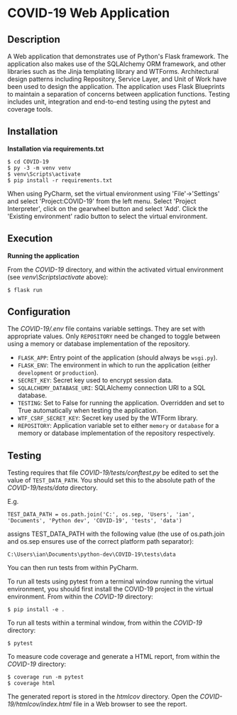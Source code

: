 # COVID-19 Web Application

## Description

A Web application that demonstrates use of Python's Flask framework. The application also makes use of the SQLAlchemy ORM framework, and other libraries such as the Jinja templating library and WTForms. Architectural design patterns including Repository, Service Layer, and Unit of Work have been used to design the application. The application uses Flask Blueprints to maintain a separation of concerns between application functions. Testing includes unit, integration and end-to-end testing using the pytest and coverage tools. 

## Installation

**Installation via requirements.txt**

```shell
$ cd COVID-19
$ py -3 -m venv venv
$ venv\Scripts\activate
$ pip install -r requirements.txt
```

When using PyCharm, set the virtual environment using 'File'->'Settings' and select 'Project:COVID-19' from the left menu. Select 'Project Interpreter', click on the gearwheel button and select 'Add'. Click the 'Existing environment' radio button to select the virtual environment. 

## Execution

**Running the application**

From the *COVID-19* directory, and within the activated virtual environment (see *venv\Scripts\activate* above):

````shell
$ flask run
```` 

## Configuration

The *COVID-19/.env* file contains variable settings. They are set with appropriate values. Only `REPOSITORY` need be changed to toggle between using a memory or database implementation of the repository.

* `FLASK_APP`: Entry point of the application (should always be `wsgi.py`).
* `FLASK_ENV`: The environment in which to run the application (either `development` or `production`).
* `SECRET_KEY`: Secret key used to encrypt session data.
* `SQLALCHEMY_DATABASE_URI`: SQLAlchemy connection URI to a SQL database.
* `TESTING`: Set to False for running the application. Overridden and set to True automatically when testing the application.
* `WTF_CSRF_SECRET_KEY`: Secret key used by the WTForm library.
* `REPOSITORY`: Application variable set to either `memory` or `database` for a memory or database implementation of the repository respectively.


## Testing

Testing requires that file *COVID-19/tests/conftest.py* be edited to set the value of `TEST_DATA_PATH`. You should set this to the absolute path of the *COVID-19/tests/data* directory. 

E.g. 

`TEST_DATA_PATH = os.path.join('C:', os.sep, 'Users', 'ian', 'Documents', 'Python dev', 'COVID-19', 'tests', 'data')`

assigns TEST_DATA_PATH with the following value (the use of os.path.join and os.sep ensures use of the correct platform path separator):

`C:\Users\ian\Documents\python-dev\COVID-19\tests\data`

You can then run tests from within PyCharm.

To run all tests using pytest from a terminal window running the virtual environment, you should first install the COVID-19 project in the virtual environment. From within the *COVID-19* directory:

````
$ pip install -e .
````

To run all tests within a terminal window, from within the *COVID-19* directory:

```
$ pytest
```

To measure code coverage and generate a HTML report, from within the *COVID-19* directory:

````
$ coverage run -m pytest
$ coverage html
````

The generated report is stored in the *htmlcov* directory. Open the *COVID-19/htmlcov/index.html* file in a Web browser to see the report.
 